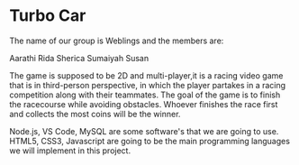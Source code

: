 # Turbo Car
The name of our group is Weblings and the members are:

Aarathi 
Rida
Sherica
Sumaiyah
Susan

The game is supposed to be 2D and multi-player,it is a racing video game that is in third-person perspective, in which the player partakes in a racing competition along with their teammates. The goal of the game is to finish the racecourse while avoiding obstacles. Whoever finishes the race first and collects the most coins will be the winner.

Node.js, VS Code, MySQL are some software's that we are going to use.
HTML5, CSS3, Javascript are going to be the main programming languages we will implement in this project.
